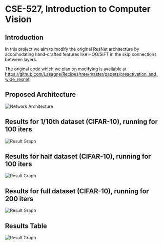 # **CSE-527, Introduction to Computer Vision**

## **Introduction**

In this project we aim to modify the original ResNet architecture by accomodating hand-crafted features like HOG/SIFT in the skip connections between layers.

The original code which we plan on modifying is available at https://github.com/Lasagne/Recipes/tree/master/papers/preactivation_and_wide_resnet.

## **Proposed Architecture**

![Network Architecture](https://github.com/pratik18v/CSE-527-Project/blob/master/network_arch.png)

## **Results for 1/10th dataset (CIFAR-10), running for 100 iters**
![Result Graph](https://github.com/pratik18v/CSE-527-Project/blob/master/graphs1_10.png)
## **Results for half dataset (CIFAR-10), running for 100 iters**
![Result Graph](https://github.com/pratik18v/CSE-527-Project/blob/master/graphs1_2.png)
## **Results for full dataset (CIFAR-10), running for 200 iters**
![Result Graph](https://github.com/pratik18v/CSE-527-Project/blob/master/graphs_full_200.png)

## **Results Table**
![Result Graph](https://github.com/pratik18v/CSE-527-Project/blob/master/results_table.png)

